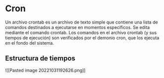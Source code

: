 # Cron
Un archivo crontab es un archivo de texto simple que contiene una lista de comandos destinados a ejecutarse en momentos específicos. Se edita mediante el comando crontab. Los comandos en el archivo crontab (y sus tiempos de ejecución) son verificados por el demonio cron, que los ejecuta en el fondo del sistema.

## Estructura de tiempos
![[Pasted image 20221031192626.png]]